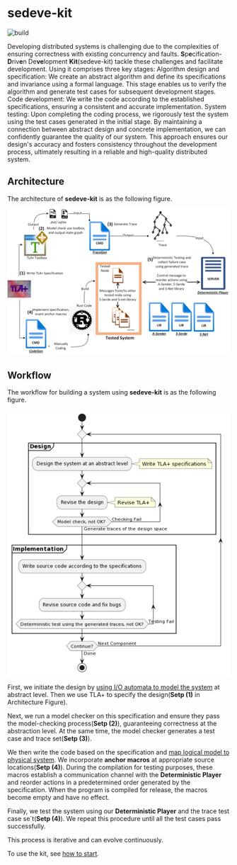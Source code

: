 # sedeve-kit

![build](https://github.com/ybbhwxfj/sedeve-kit/actions/workflows/build.yaml/badge.svg)




Developing distributed systems is challenging due to the complexities of ensuring correctness with existing concurrency and faults. 
**S**p**e**cification-**D**riv**e**n De**ve**lopment **Kit**(sedeve-kit) tackle these challenges and facilitate development.
Using it comprises three key stages:
Algorithm design and specification: We create an abstract algorithm and define its specifications and invariance using a formal language. This stage enables us to verify the algorithm and generate test cases for subsequent development stages.
Code development: We write the code according to the established specifications, ensuring a consistent and accurate implementation.
System testing: Upon completing the coding process, we rigorously test the system using the test cases generated in the initial stage.
By maintaining a connection between abstract design and concrete implementation, we can confidently guarantee the quality of our system. This approach ensures our design's accuracy and fosters consistency throughout the development process, ultimately resulting in a reliable and high-quality distributed system.

## Architecture

The architecture of **sedeve-kit** is as the following figure.

![architecture](doc/architecture.png)

## Workflow

The workflow for building a system using **sedeve-kit** is as the following figure.

![workflow](doc/workflow.png)


First, we initiate the design by [using I/O automata to model the system](doc/model_the_system.md) at abstract level.
Then we use TLA+ to specify the design(__Setp (1)__ in Architecture Figure). 

Next, we run a model checker on this specification and ensure they pass the model-checking process(__Setp (2)__), guaranteeing correctness at the abstraction level.
At the same time, the model checker generates a test case and trace set(__Setp (3)__).


We then write the code based on the specification and [map logical model to physical system](doc/from_design_to_code.md).
We incorporate **anchor macros** at appropriate source locations(__Setp (4)__). 
During the compilation for testing purposes, these macros establish a communication channel with the **Deterministic Player** and reorder actions in a predetermined order generated by the specification.
When the program is compiled for release, the macros become empty and have no effect.

Finally, we test the system using our **Deterministic Player** and the trace test case se`t(__Setp (4)__). 
We repeat this procedure until all the test cases pass successfully.

This process is iterative and can evolve continuously. 

To use the kit, see [how to start](doc/how_to_start.md).








